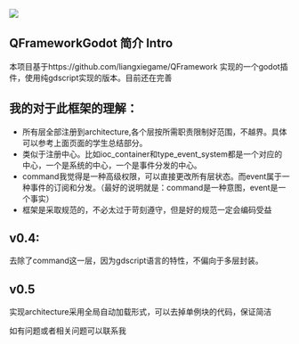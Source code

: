 
[![](https://img.shields.io/badge/license-MIT-blue.svg)](https://github.com/liangxiegame/QFramework/blob/master/LICENSE)

## QFrameworkGodot 简介 Intro

本项目基于https://github.com/liangxiegame/QFramework 实现的一个godot插件，使用纯gdscript实现的版本。目前还在完善

## 我的对于此框架的理解：

- 所有层全部注册到architecture,各个层按所需职责限制好范围，不越界。具体可以参考上面页面的学生总结部分。
- 类似于注册中心。比如ioc_container和type_event_system都是一个对应的中心，一个是系统的中心，一个是事件分发的中心。
- command我觉得是一种高级权限，可以直接更改所有层状态。而event属于一种事件的订阅和分发。（最好的说明就是：command是一种意图，event是一个事实）
- 框架是采取规范的，不必太过于苛刻遵守，但是好的规范一定会编码受益



## v0.4:
去除了command这一层，因为gdscript语言的特性，不偏向于多层封装。

## v0.5
实现architecture采用全局自动加载形式，可以去掉单例块的代码，保证简洁

如有问题或者相关问题可以联系我
